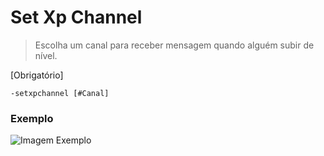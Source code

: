 # Set Xp Channel
> Escolha um canal para receber mensagem quando alguém subir de nível.

[Obrigatório]

`-setxpchannel [#Canal]`

### Exemplo
![Imagem Exemplo](https://github.com/rodycouto/MayaCommands/blob/main/images/setxpchannel.png)